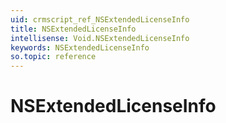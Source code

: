 ```yaml
---
uid: crmscript_ref_NSExtendedLicenseInfo
title: NSExtendedLicenseInfo
intellisense: Void.NSExtendedLicenseInfo
keywords: NSExtendedLicenseInfo
so.topic: reference
---
```


# NSExtendedLicenseInfo
